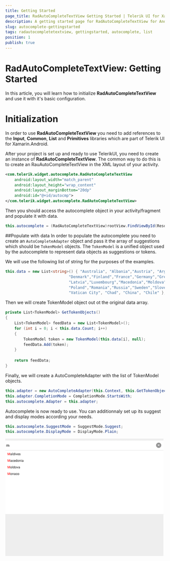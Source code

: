 ```yaml
---
title: Getting Started
page_title: RadAutoCompleteTextView Getting Started | Telerik UI for Xamarin.Android Documentation
description: A getting started page for RadAutoCompleteTextView for Android. This article explains what are the steps to create a RadAutoCompleteTextView instance from scratch.
slug: autocomplete-gettingstarted
tags: radautocompletetextview, gettingstarted, autocomplete, list
position: 1
publish: true
---
```


# RadAutoCompleteTextView: Getting Started

In this article, you will learn how to initialize **RadAutoCompleteTextView** and use it with it's basic configuration. 

# Initialization
In order to use **RadAutoCompleteTextView** you need to add references to the **Input**, **Common**, **List** and **Primitives** libraries which are part of Telerik UI for Xamarin.Android.

After your project is set up and ready to use TelerikUI, you need to create an instance of **RadAutoCompleteTextView**.
The common way to do this is to create an RauAutoCompleteTextView in the XML layout of your activity.

```XML
<com.telerik.widget.autocomplete.RadAutoCompleteTextView
    android:layout_width="match_parent"
    android:layout_height="wrap_content"
    android:layout_marginBottom="20dp"
    android:id="@+id/autocmp">
</com.telerik.widget.autocomplete.RadAutoCompleteTextView>
```
<snippet id='autocomplete-xml-xamarin'/>

Then you should access the autocomplete object in your activity/fragment and populate it with data.


```C#
this.autocomplete = (RadAutoCompleteTextView)rootView.FindViewById(Resource.Id.autocmp);
```

##Populate with data
In order to populate the autocomplete you need to create an `AutoCompleteAdapter` object and pass it the array of suggestions which should be `TokenModel` objects. The `TokenModel` is a unified object used by the autocomplete to represent data objects as suggestions or tokens.

We will use the following list of string for the purposes of the examples.

```C#
this.data = new List<string>() { "Australia", "Albania","Austria", "Argentina", "Maldives","Bulgaria","Belgium","Cyprus","Italy","Japan",
                            "Denmark","Finland","France","Germany","Greece","Hungary","Ireland",
                            "Latvia","Luxembourg","Macedonia","Moldova","Monaco","Netherlands","Norway",
                            "Poland","Romania","Russia","Sweden","Slovenia","Slovakia","Turkey","Ukraine",
                            "Vatican City", "Chad", "China", "Chile" };
```

Then we will create TokenModel object out ot the original data array.

```C#
private List<TokenModel> GetTokenObjects()
{
    List<TokenModel> feedData = new List<TokenModel>();
    for (int i = 0; i < this.data.Count; i++)
    {
        TokenModel token = new TokenModel(this.data[i], null);
        feedData.Add(token);
    }

    return feedData;
}
```

Finally, we will create a AutoCompleteAdapter with the list of TokenModel objects.

```C#
this.adapter = new AutoCompleteAdapter(this.Context, this.GetTokenObjects(), Java.Lang.Integer.ValueOf(Resource.Layout.suggestion_item_layout));
this.adapter.CompletionMode = CompletionMode.StartsWith;
this.autocomplete.Adapter = this.adapter;
```

Autocomplete is now ready to use. You can additionnaly set up its suggest and display modes according your needs.


```C#
this.autocomplete.SuggestMode = SuggestMode.Suggest;
this.autocomplete.DisplayMode = DisplayMode.Plain;
```

![TelerikUI-AutoComplete-Suggest-Modes](images/autocomplete-starts-with.png "Getting started")



